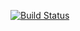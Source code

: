 
[![Build Status](https://travis-ci.com/SoheibOuad/ProjetDevOps.svg?branch=master)](https://travis-ci.com/SoheibOuad/ProjetDevOps)
